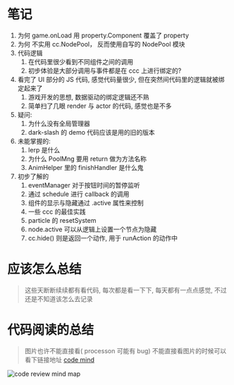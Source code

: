 # 笔记

1. 为何 game.onLoad 用 property.Component 覆盖了 property
2. 为何 不实用 cc.NodePool， 反而使用自写的 NodePool 模块
3. 代码逻辑
    1. 在代码里很少看到不同组件之间的调用
    2. 初步体验是大部分调用与事件都是在 ccc 上进行绑定的?
4. 看完了 UI 部分的 JS 代码, 感觉代码量很少, 但在突然间代码里的逻辑就被绑定起来了
    1. 游戏开发的思想, 数据驱动的绑定逻辑还不熟
    2. 简单扫了几眼 render 与 actor 的代码, 感觉也是不多
5. 疑问:
    1. 为什么没有全局管理器
    2. dark-slash 的 demo 代码应该是用的旧的版本
6. 未能掌握的:
    1. lerp 是什么
    2. 为什么 PoolMng 要用 return 做为方法名称
    3. AnimHelper 里的 finishHandler 是什么鬼
7. 初步了解的
    1. eventManager 对于按钮时间的暂停监听
    2. 通过 schedule 进行 callback 的调用
    3. 组件的显示与隐藏通过 .active 属性来控制
    4. 一些 ccc 的最佳实践
    5. particle 的 resetSystem
    6. node.active 可以从逻辑上设置一个节点为隐藏
    7. cc.hide() 则是返回一个动作, 用于 runAction 的动作中



# 应该怎么总结

> 这些天断断续续都有看代码, 每次都是看一下下, 每天都有一点点感觉, 不过还是不知道该怎么去记录
>

# 代码阅读的总结

> 图片也许不能直接看( processon 可能有 bug)
> 不能直接看图片的时候可以看下链接地址 [code mind][review mind link]

![code review mind map][review mind map]


[review mind map]: https://on-img.com/chart_image/thumb/58324beee4b05594f51bc996.png "代码阅读导图"
[review mind link]: http://www.processon.com/view/link/58319f03e4b06bc83a32584a
